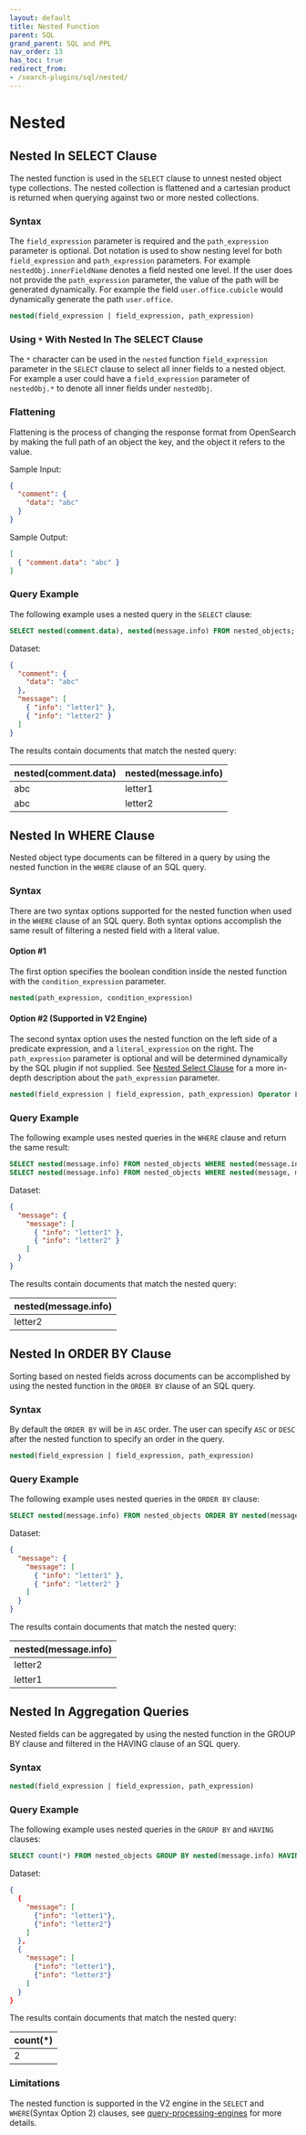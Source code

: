 ```yaml
---
layout: default
title: Nested Function
parent: SQL
grand_parent: SQL and PPL
nav_order: 13
has_toc: true
redirect_from:
- /search-plugins/sql/nested/
---
```


# Nested

## Nested In SELECT Clause

The nested function is used in the `SELECT` clause to unnest nested object type collections. The nested collection is flattened and a cartesian product is returned when querying against two or more nested collections.

### Syntax

The `field_expression` parameter is required and the `path_expression` parameter is optional. Dot notation is used to show nesting level for both `field_expression` and `path_expression` parameters. For example `nestedObj.innerFieldName` denotes a field nested one level. If the user does not provide the `path_expression` parameter, the value of the path will be generated dynamically. For example the field `user.office.cubicle` would dynamically generate the path `user.office`.

```sql
nested(field_expression | field_expression, path_expression)
```

### Using `*` With Nested In The SELECT Clause

The `*` character can be used in the `nested` function `field_expression` parameter in the `SELECT` clause to select all inner fields to a nested object. For example a user could have a `field_expression` parameter of `nestedObj.*` to denote all inner fields under `nestedObj`.

### Flattening

Flattening is the process of changing the response format from OpenSearch by making the full path of an object the key, and the object it refers to the value.

Sample Input:
```json
{
  "comment": {
    "data": "abc"
  }
}
```

Sample Output:
```json
[
  { "comment.data": "abc" }
]
```

### Query Example

The following example uses a nested query in the `SELECT` clause:

```sql
SELECT nested(comment.data), nested(message.info) FROM nested_objects;
```

Dataset:
```json
{
  "comment": {
    "data": "abc"
  },
  "message": [
    { "info": "letter1" },
    { "info": "letter2" }
  ]
}
```

The results contain documents that match the nested query:

| nested(comment.data) | nested(message.info)
:----------------------| :---
abc                    | letter1
abc                    | letter2


## Nested In WHERE Clause

Nested object type documents can be filtered in a query by using the nested function in the `WHERE` clause of an SQL query.

### Syntax

There are two syntax options supported for the nested function when used in the `WHERE` clause of an SQL query. Both syntax options accomplish the same result of filtering a nested field with a literal value.

#### Option #1

The first option specifies the boolean condition inside the nested function with the `condition_expression` parameter.

```sql
nested(path_expression, condition_expression)
```

#### Option #2 (Supported in V2 Engine)

The second syntax option uses the nested function on the left side of a predicate expression, and a `literal_expression` on the right. The `path_expression` parameter is optional and will be determined dynamically by the SQL plugin if not supplied. See [Nested Select Clause](#nested-in-select-clause) for a more in-depth description about the `path_expression` parameter.

```sql
nested(field_expression | field_expression, path_expression) Operator Literal_expression
```

### Query Example

The following example uses nested queries in the `WHERE` clause and return the same result:

```sql
SELECT nested(message.info) FROM nested_objects WHERE nested(message.info) = 'letter2';
SELECT nested(message.info) FROM nested_objects WHERE nested(message, message.info = 'letter2');
```

Dataset:
```json
{
  "message": {
    "message": [
      { "info": "letter1" },
      { "info": "letter2" }
    ]
  }
}
```

The results contain documents that match the nested query:

| nested(message.info) |
:----------------------|
letter2                |


## Nested In ORDER BY Clause

Sorting based on nested fields across documents can be accomplished by using the nested function in the `ORDER BY` clause of an SQL query. 

### Syntax

By default the `ORDER BY` will be in `ASC` order. The user can specify `ASC` or `DESC` after the nested function to specify an order in the query.

```sql
nested(field_expression | field_expression, path_expression)
```

### Query Example

The following example uses nested queries in the `ORDER BY` clause:

```sql
SELECT nested(message.info) FROM nested_objects ORDER BY nested(message.info) DESC;
```

Dataset:
```json
{
  "message": {
    "message": [
      { "info": "letter1" },
      { "info": "letter2" }
    ]
  }
}
```

The results contain documents that match the nested query:

| nested(message.info) |
:----------------------|
letter2                |
letter1                |


## Nested In Aggregation Queries

Nested fields can be aggregated by using the nested function in the GROUP BY clause and filtered in the HAVING clause of an SQL query. 

### Syntax

```sql
nested(field_expression | field_expression, path_expression)
```

### Query Example

The following example uses nested queries in the `GROUP BY` and `HAVING` clauses:

```sql
SELECT count(*) FROM nested_objects GROUP BY nested(message.info) HAVING count(*) > 1;
```

Dataset:
```json
{
  {
    "message": [
      {"info": "letter1"},
      {"info": "letter2"}
    ]
  },
  {
    "message": [
      {"info": "letter1"},
      {"info": "letter3"}
    ]
  }
}
```

The results contain documents that match the nested query:

| count(*) |
:---------|
2  |


### Limitations

The nested function is supported in the V2 engine in the `SELECT` and `WHERE`(Syntax Option 2) clauses, see [query-processing-engines](https://opensearch.org/docs/latest/search-plugins/sql/limitation/#query-processing-engines) for more details.

